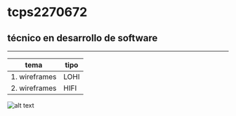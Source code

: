 # tcps2270672
## técnico en desarrollo de software
--- 
| tema | tipo |
|--------|------|
|1. wireframes | LOHI |
|2. wireframes | HIFI |
![alt text](http://tinyurl.com/2x2rdz4m)
